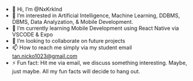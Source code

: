 - 👋 Hi, I’m @NxKrklnd
- 👀 I’m interested in Artificial Intelligence, Machine Learning, DDBMS, DBMS, Data Analyzation, & Mobile Development.
- 🌱 I’m currently learning Mobile Development using React Native via VSCODE & Expo
- 💞️ I’m looking to collaborate on future projects
- 📫 How to reach me simply via my student email tan.nicko1023@gmail.com
- ⚡ Fun fact: Hit me via email, we discuss something interesting. Maybe, just maybe. All my fun facts will decide to hang out. 

<!---
NxKrklnd/NxKrklnd is a ✨ special ✨ repository because its `README.md` (this file) appears on your GitHub profile.
You can click the Preview link to take a look at your changes.
--->
